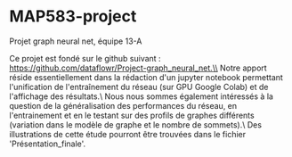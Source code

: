 # MAP583-project
Projet graph neural net, équipe 13-A

Ce projet est fondé sur le github suivant : https://github.com/dataflowr/Project-graph_neural_net.\\
Notre apport réside essentiellement dans la rédaction d'un jupyter notebook permettant l'unification de l'entraînement du réseau (sur GPU Google Colab) et de l'affichage des résultats.\\
Nous nous sommes également intéressés à la question de la généralisation des performances du réseau, en l'entrainement et en le testant sur des profils de graphes différents (variation dans le modèle de graphe et le nombre de sommets).\\
Des illustrations de cette étude pourront être trouvées dans le fichier 'Présentation_finale'.
